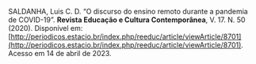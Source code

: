SALDANHA, Luis C. D. “O discurso do ensino remoto durante a pandemia de COVID-19”. **Revista Educação e Cultura Contemporânea**, V. 17. N. 50 (2020). Disponível em: [http://periodicos.estacio.br/index.php/reeduc/article/viewArticle/8701](http://periodicos.estacio.br/index.php/reeduc/article/viewArticle/8701). Acesso em 14 de abril de 2023.